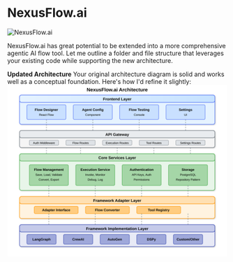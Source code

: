 # NexusFlow.ai

![NexusFlow.ai](docs/assets/logo.png)

NexusFlow.ai has great potential to be extended into a more comprehensive agentic AI flow tool. Let me outline a folder and file structure that leverages your existing code while supporting the new architecture.


**Updated Architecture**
Your original architecture diagram is solid and works well as a conceptual foundation. Here's how I'd refine it slightly:
![Architecture](docs/assets/architecture-diagram.svg)






